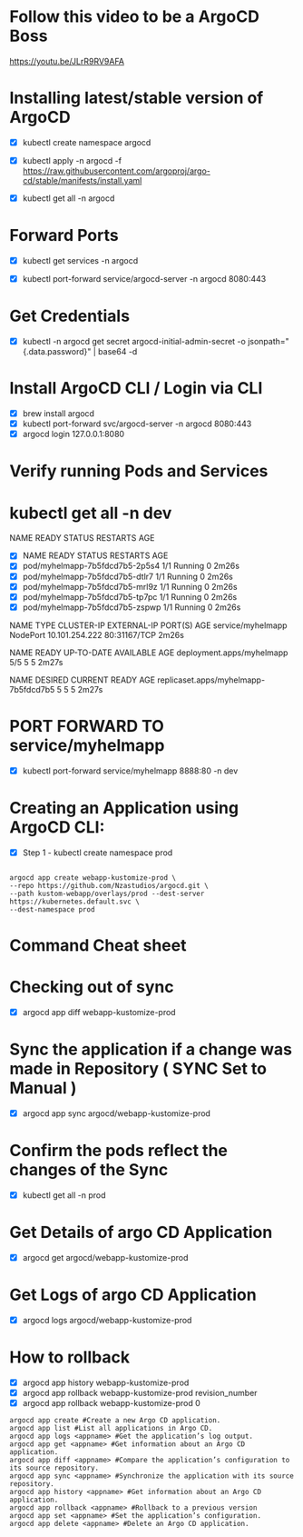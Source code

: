 

# Follow this video to be a ArgoCD Boss
https://youtu.be/JLrR9RV9AFA


# Installing latest/stable version of ArgoCD
- [x] kubectl create namespace argocd
- [x] kubectl apply -n argocd -f https://raw.githubusercontent.com/argoproj/argo-cd/stable/manifests/install.yaml

- [x] kubectl get all -n argocd

# Forward Ports
- [x] kubectl get services -n argocd
- [x] kubectl port-forward service/argocd-server -n argocd 8080:443


# Get Credentials
- [x] kubectl -n argocd get secret argocd-initial-admin-secret -o jsonpath="{.data.password}" | base64 -d


# Install ArgoCD CLI / Login via CLI
- [x] brew install argocd
- [x] kubectl port-forward svc/argocd-server -n argocd 8080:443
- [x] argocd login 127.0.0.1:8080

# Verify running Pods and Services

# kubectl get all -n dev
NAME                             READY   STATUS    RESTARTS   AGE
- [x] NAME                             READY   STATUS    RESTARTS   AGE
- [x] pod/myhelmapp-7b5fdcd7b5-2p5s4   1/1     Running   0          2m26s
- [x] pod/myhelmapp-7b5fdcd7b5-dtlr7   1/1     Running   0          2m26s
- [x] pod/myhelmapp-7b5fdcd7b5-mrl9z   1/1     Running   0          2m26s
- [x] pod/myhelmapp-7b5fdcd7b5-tp7pc   1/1     Running   0          2m26s
- [x] pod/myhelmapp-7b5fdcd7b5-zspwp   1/1     Running   0          2m26s

NAME                TYPE       CLUSTER-IP       EXTERNAL-IP   PORT(S)        AGE
service/myhelmapp   NodePort   10.101.254.222   <none>        80:31167/TCP   2m26s

NAME                        READY   UP-TO-DATE   AVAILABLE   AGE
deployment.apps/myhelmapp   5/5     5            5           2m27s

NAME                                   DESIRED   CURRENT   READY   AGE
replicaset.apps/myhelmapp-7b5fdcd7b5   5         5         5       2m27s

# PORT FORWARD TO service/myhelmapp
- [x] kubectl port-forward service/myhelmapp 8888:80 -n dev

# Creating an Application using ArgoCD CLI:
- [x] Step 1 - kubectl create namespace prod 
```

argocd app create webapp-kustomize-prod \
--repo https://github.com/Nzastudios/argocd.git \
--path kustom-webapp/overlays/prod --dest-server https://kubernetes.default.svc \
--dest-namespace prod
```

# Command Cheat sheet

# Checking out of sync
- [x] argocd app diff webapp-kustomize-prod

# Sync the application if a change was made in Repository ( SYNC Set to Manual )
- [x] argocd app sync argocd/webapp-kustomize-prod

# Confirm the pods reflect the changes of the Sync
- [x] kubectl get all -n prod

# Get Details of argo CD Application
- [x] argocd get argocd/webapp-kustomize-prod

# Get Logs of argo CD Application
- [x] argocd logs argocd/webapp-kustomize-prod


# How to rollback
- [x] argocd app history webapp-kustomize-prod
- [x] argocd app rollback webapp-kustomize-prod revision_number
- [x] argocd app rollback webapp-kustomize-prod 0

```
argocd app create #Create a new Argo CD application.
argocd app list #List all applications in Argo CD.
argocd app logs <appname> #Get the application’s log output.
argocd app get <appname> #Get information about an Argo CD application.
argocd app diff <appname> #Compare the application’s configuration to its source repository.
argocd app sync <appname> #Synchronize the application with its source repository.
argocd app history <appname> #Get information about an Argo CD application.
argocd app rollback <appname> #Rollback to a previous version
argocd app set <appname> #Set the application’s configuration.
argocd app delete <appname> #Delete an Argo CD application.
```






